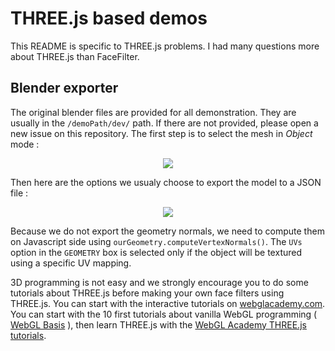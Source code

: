 # THREE.js based demos

This README is specific to THREE.js problems. I had many questions more about THREE.js than FaceFilter.

## Blender exporter
The original blender files are provided for all demonstration. They are usually in the `/demoPath/dev/` path. If there are not provided, please open a new issue on this repository. The first step is to select the mesh in *Object* mode :
<p align="center">
<img src='https://jeeliz.com/uploads/BlenderSelectionObjet.png' />
</p>

Then here are the options we usualy choose to export the model to a JSON file :
<p align="center">
<img src='https://jeeliz.com/uploads/BlenderExportOptions.png' />
</p>

Because we do not export the geometry normals, we need to compute them on Javascript side using `ourGeometry.computeVertexNormals()`. The `UVs` option in the `GEOMETRY` box is selected only if the object will be textured using a specific UV mapping.

3D programming is not easy and we strongly encourage you to do some tutorials about THREE.js before making your own face filters using THREE.js. You can start with the interactive tutorials on [webglacademy.com](https://webglacademy.jeeliz.com). You can start with the 10 first tutorials about vanilla WebGL programming ( [WebGL Basis](https://webglacademy.jeeliz.com/courses.php?courses=0_1_20_2_3_4_23_5_6_7_10) ), then learn THREE.js with the [WebGL Academy THREE.js tutorials](https://webglacademy.jeeliz.com/courses.php?courses=19_25_27_33_34).